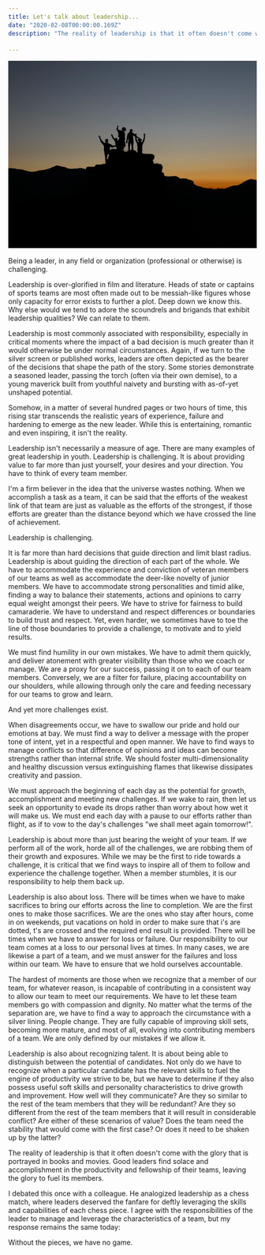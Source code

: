 ```yaml
---
title: Let's talk about leadership...
date: "2020-02-08T00:00:00.169Z"
description: "The reality of leadership is that it often doesn't come with the glory that is portrayed in books and movies. Good leaders find solace and a"

---
```


![Resume](./image.png)

Being a leader, in any field or organization (professional or otherwise) is challenging.


Leadership is over-glorified in film and literature. Heads of state or captains of sports teams are most often made out to be messiah-like figures whose only capacity for error exists to further a plot. Deep down we know this. Why else would we tend to adore the scoundrels and brigands that exhibit leadership qualities? We can relate to them.


Leadership is most commonly associated with responsibility, especially in critical moments where the impact of a bad decision is much greater than it would otherwise be under normal circumstances. Again, if we turn to the silver screen or published works, leaders are often depicted as the bearer of the decisions that shape the path of the story. Some stories demonstrate a seasoned leader, passing the torch (often via their own demise), to a young maverick built from youthful naivety and bursting with as-of-yet unshaped potential.


Somehow, in a matter of several hundred pages or two hours of time, this rising star transcends the realistic years of experience, failure and hardening to emerge as the new leader. While this is entertaining, romantic and even inspiring, it isn't the reality.


Leadership isn't necessarily a measure of age. There are many examples of great leadership in youth. Leadership is challenging. It is about providing value to far more than just yourself, your desires and your direction. You have to think of every team member.


I'm a firm believer in the idea that the universe wastes nothing. When we accomplish a task as a team, it can be said that the efforts of the weakest link of that team are just as valuable as the efforts of the strongest, if those efforts are greater than the distance beyond which we have crossed the line of achievement.


Leadership is challenging.


It is far more than hard decisions that guide direction and limit blast radius. Leadership is about guiding the direction of each part of the whole. We have to accommodate the experience and conviction of veteran members of our teams as well as accommodate the deer-like novelty of junior members. We have to accommodate strong personalities and timid alike, finding a way to balance their statements, actions and opinions to carry equal weight amongst their peers. We have to strive for fairness to build camaraderie. We have to understand and respect differences or boundaries to build trust and respect. Yet, even harder, we sometimes have to toe the line of those boundaries to provide a challenge, to motivate and to yield results.


We must find humility in our own mistakes. We have to admit them quickly, and deliver atonement with greater visibility than those who we coach or manage. We are a proxy for our success, passing it on to each of our team members. Conversely, we are a filter for failure, placing accountability on our shoulders, while allowing through only the care and feeding necessary for our teams to grow and learn.


And yet more challenges exist.


When disagreements occur, we have to swallow our pride and hold our emotions at bay. We must find a way to deliver a message with the proper tone of intent, yet in a respectful and open manner. We have to find ways to manage conflicts so that difference of opinions and ideas can become strengths rather than internal strife. We should foster multi-dimensionality and healthy discussion versus extinguishing flames that likewise dissipates creativity and passion.


We must approach the beginning of each day as the potential for growth, accomplishment and meeting new challenges. If we wake to rain, then let us seek an opportunity to evade its drops rather than worry about how wet it will make us. We must end each day with a pause to our efforts rather than flight, as if to vow to the day's challenges "we shall meet again tomorrow!".


Leadership is about more than just bearing the weight of your team. If we perform all of the work, horde all of the challenges, we are robbing them of their growth and exposures. While we may be the first to ride towards a challenge, it is critical that we find ways to inspire all of them to follow and experience the challenge together. When a member stumbles, it is our responsibility to help them back up.


Leadership is also about loss. There will be times when we have to make sacrifices to bring our efforts across the line to completion. We are the first ones to make those sacrifices. We are the ones who stay after hours, come in on weekends, put vacations on hold in order to make sure that i's are dotted, t's are crossed and the required end result is provided. There will be times when we have to answer for loss or failure.  Our responsibility to our team comes at a loss to our personal lives at times. In many cases, we are likewise a part of a team, and we must answer for the failures and loss within our team. We have to ensure that we hold ourselves accountable.


The hardest of moments are those when we recognize that a member of our team, for whatever reason, is incapable of contributing in a consistent way to allow our team to meet our requirements. We have to let these team members go with compassion and dignity. No matter what the terms of the separation are, we have to find a way to approach the circumstance with a silver lining. People change. They are fully capable of improving skill sets, becoming more mature, and most of all, evolving into contributing members of a team. We are only defined by our mistakes if we allow it.


Leadership is also about recognizing talent. It is about being able to distinguish between the potential of candidates. Not only do we have to recognize when a particular candidate has the relevant skills to fuel the engine of productivity we strive to be, but we have to determine if they also possess useful soft skills and personality characteristics to drive growth and improvement. How well will they communicate? Are they so similar to the rest of the team members that they will be redundant? Are they so different from the rest of the team members that it will result in considerable conflict? Are either of these scenarios of value? Does the team need the stability that would come with the first case? Or does it need to be shaken up by the latter?


The reality of leadership is that it often doesn't come with the glory that is portrayed in books and movies. Good leaders find solace and accomplishment in the productivity and fellowship of their teams, leaving the glory to fuel its members.


I debated this once with a colleague. He analogized leadership as a chess match, where leaders deserved the fanfare for deftly leveraging the skills and capabilities of each chess piece. I agree with the responsibilities of the leader to manage and leverage the characteristics of a team, but my response remains the same today:


Without the pieces, we have no game.
